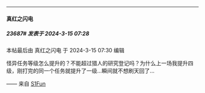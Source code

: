 ﻿
*****

####  真红之闪电  
##### 23687#       发表于 2024-3-15 07:28

 本帖最后由 真红之闪电 于 2024-3-15 07:30 编辑 

怪异任务等级怎么提升的？不能超过猎人的研究登记吗？为什么上一场我提升四级，刚打完的同一个任务就提升了一级…瞬间就不想刷天回了…

—— 来自 [S1Fun](https://s1fun.koalcat.com)

